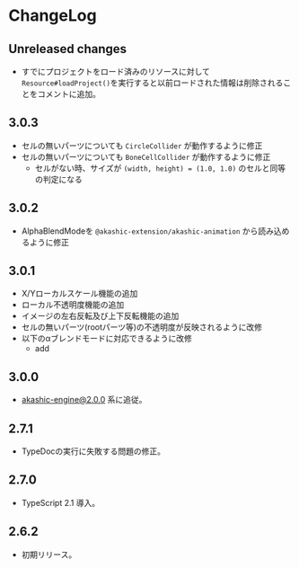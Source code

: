 # ChangeLog

## Unreleased changes

* すでにプロジェクトをロード済みのリソースに対して`Resource#loadProject()`を実行すると以前ロードされた情報は削除されることをコメントに追加。

## 3.0.3

* セルの無いパーツについても `CircleCollider` が動作するように修正
* セルの無いパーツについても `BoneCellCollider` が動作するように修正
  * セルがない時、サイズが `(width, height) = (1.0, 1.0)` のセルと同等の判定になる

## 3.0.2

* AlphaBlendModeを `@akashic-extension/akashic-animation` から読み込めるように修正

## 3.0.1

* X/Yローカルスケール機能の追加
* ローカル不透明度機能の追加
* イメージの左右反転及び上下反転機能の追加
* セルの無いパーツ(rootパーツ等)の不透明度が反映されるように改修
* 以下のαブレンドモードに対応できるように改修
  * add

## 3.0.0

* akashic-engine@2.0.0 系に追従。

## 2.7.1

* TypeDocの実行に失敗する問題の修正。

## 2.7.0

* TypeScript 2.1 導入。

## 2.6.2

* 初期リリース。
